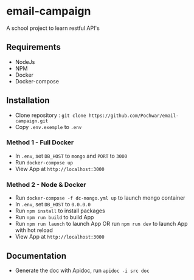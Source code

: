 # email-campaign

A school project to learn restful API's

## Requirements

- NodeJs
- NPM
- Docker
- Docker-compose

## Installation

- Clone repository : `git clone https://github.com/Pochwar/email-campaign.git`
- Copy `.env.exemple` to `.env`


### Method 1 - Full Docker
- In `.env`, set `DB_HOST` to `mongo` and `PORT` to `3000`
- Run `docker-compose up`
- View App at `http://localhost:3000`

### Method 2 - Node & Docker
- Run `docker-compose -f dc-mongo.yml up` to launch mongo container
- In `.env`, set `DB_HOST` to `0.0.0.0`
- Run `npm install` to install packages
- Run `npm run build` to build App
- Run `npm run launch` to launch App OR run `npm run dev` to launch App with hot reload
- View App at `http://localhost:3000`

## Documentation

- Generate the doc with Apidoc, run `apidoc -i src doc`